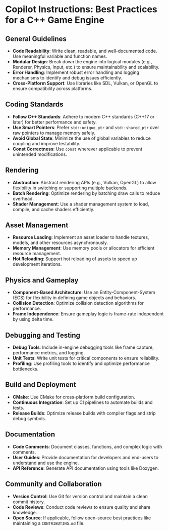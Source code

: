 # Copilot Instructions: Best Practices for a C++ Game Engine

## General Guidelines
- **Code Readability**: Write clean, readable, and well-documented code. Use meaningful variable and function names.
- **Modular Design**: Break down the engine into logical modules (e.g., Renderer, Physics, Input, etc.) to ensure maintainability and scalability.
- **Error Handling**: Implement robust error handling and logging mechanisms to identify and debug issues efficiently.
- **Cross-Platform Support**: Use libraries like SDL, Vulkan, or OpenGL to ensure compatibility across platforms.

## Coding Standards
- **Follow C++ Standards**: Adhere to modern C++ standards (C++17 or later) for better performance and safety.
- **Use Smart Pointers**: Prefer `std::unique_ptr` and `std::shared_ptr` over raw pointers to manage memory safely.
- **Avoid Global State**: Minimize the use of global variables to reduce coupling and improve testability.
- **Const Correctness**: Use `const` wherever applicable to prevent unintended modifications.

## Rendering
- **Abstraction**: Abstract rendering APIs (e.g., Vulkan, OpenGL) to allow flexibility in switching or supporting multiple backends.
- **Batch Rendering**: Optimize rendering by batching draw calls to reduce overhead.
- **Shader Management**: Use a shader management system to load, compile, and cache shaders efficiently.

## Asset Management
- **Resource Loading**: Implement an asset loader to handle textures, models, and other resources asynchronously.
- **Memory Management**: Use memory pools or allocators for efficient resource management.
- **Hot Reloading**: Support hot reloading of assets to speed up development iterations.

## Physics and Gameplay
- **Component-Based Architecture**: Use an Entity-Component-System (ECS) for flexibility in defining game objects and behaviors.
- **Collision Detection**: Optimize collision detection algorithms for performance.
- **Frame Independence**: Ensure gameplay logic is frame-rate independent by using delta time.

## Debugging and Testing
- **Debug Tools**: Include in-engine debugging tools like frame capture, performance metrics, and logging.
- **Unit Tests**: Write unit tests for critical components to ensure reliability.
- **Profiling**: Use profiling tools to identify and optimize performance bottlenecks.

## Build and Deployment
- **CMake**: Use CMake for cross-platform build configuration.
- **Continuous Integration**: Set up CI pipelines to automate builds and tests.
- **Release Builds**: Optimize release builds with compiler flags and strip debug symbols.

## Documentation
- **Code Comments**: Document classes, functions, and complex logic with comments.
- **User Guides**: Provide documentation for developers and end-users to understand and use the engine.
- **API Reference**: Generate API documentation using tools like Doxygen.

## Community and Collaboration
- **Version Control**: Use Git for version control and maintain a clean commit history.
- **Code Reviews**: Conduct code reviews to ensure quality and share knowledge.
- **Open Source**: If applicable, follow open-source best practices like maintaining a `CONTRIBUTING.md` file.